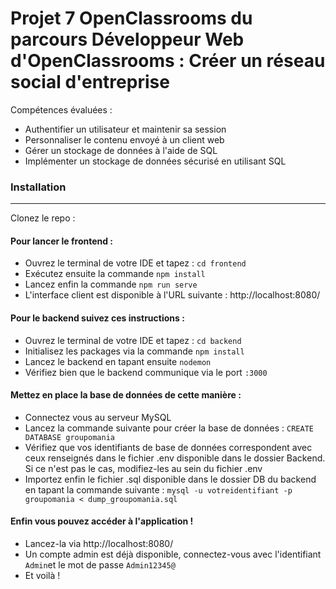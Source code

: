 # Projet 7 OpenClassrooms du parcours Développeur Web d'OpenClassrooms : Créer un réseau social d'entreprise

Compétences évaluées :

- Authentifier un utilisateur et maintenir sa session
- Personnaliser le contenu envoyé à un client web
- Gérer un stockage de données à l'aide de SQL
- Implémenter un stockage de données sécurisé en utilisant SQL

### Installation

---

Clonez le repo :

#### Pour lancer le frontend :

- Ouvrez le terminal de votre IDE et tapez : `cd frontend`
- Exécutez ensuite la commande `npm install`
- Lancez enfin la commande `npm run serve`
- L'interface client est disponible à l'URL suivante : http://localhost:8080/

#### Pour le backend suivez ces instructions :

- Ouvrez le terminal de votre IDE et tapez : `cd backend`
- Initialisez les packages via la commande `npm install`
- Lancez le backend en tapant ensuite `nodemon`
- Vérifiez bien que le backend communique via le port `:3000`

#### Mettez en place la base de données de cette manière :

- Connectez vous au serveur MySQL
- Lancez la commande suivante pour créer la base de données : `CREATE DATABASE groupomania`
- Vérifiez que vos identifiants de base de données correspondent avec ceux renseignés dans le fichier .env disponible dans le dossier Backend. Si ce n'est pas le cas, modifiez-les au sein du fichier .env
- Importez enfin le fichier .sql disponible dans le dossier DB du backend en tapant la commande suivante : `mysql -u votreidentifiant -p groupomania < dump_groupomania.sql`

#### Enfin vous pouvez accéder à l'application !

- Lancez-la via http://localhost:8080/
- Un compte admin est déjà disponible, connectez-vous avec l'identifiant `Admin`et le mot de passe `Admin12345@`
- Et voilà !

